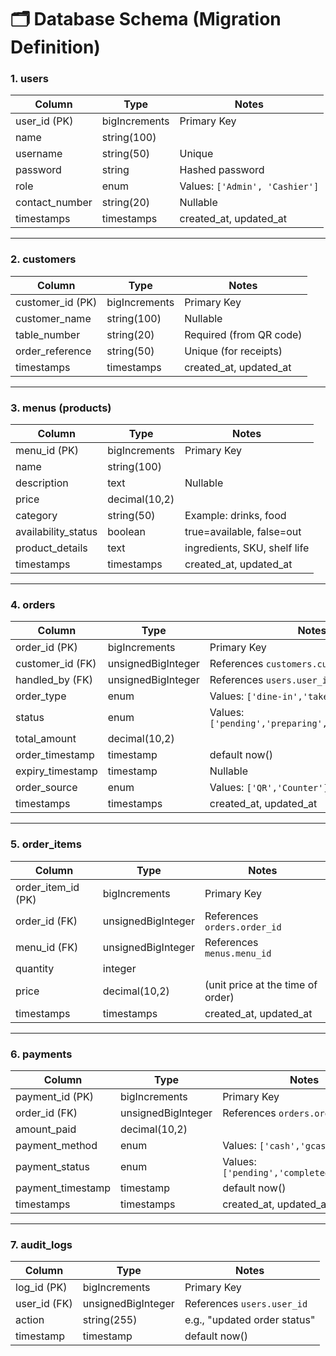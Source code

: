 # 🗂 Database Schema (Migration Definition)

### **1. users**
| Column         | Type             | Notes                          |
|----------------|------------------|--------------------------------|
| user_id (PK)   | bigIncrements    | Primary Key                    |
| name           | string(100)      |                                |
| username       | string(50)       | Unique                         |
| password       | string           | Hashed password                |
| role           | enum             | Values: `['Admin', 'Cashier']` |
| contact_number | string(20)       | Nullable                       |
| timestamps     | timestamps       | created_at, updated_at         |

---

### **2. customers**
| Column            | Type             | Notes                    |
|-------------------|------------------|--------------------------|
| customer_id (PK)  | bigIncrements    | Primary Key              |
| customer_name     | string(100)      | Nullable                 |
| table_number      | string(20)       | Required (from QR code)  |
| order_reference   | string(50)       | Unique (for receipts)    |
| timestamps        | timestamps       | created_at, updated_at   |

---

### **3. menus (products)**
| Column              | Type             | Notes                       |
|---------------------|------------------|-----------------------------|
| menu_id (PK)        | bigIncrements    | Primary Key                 |
| name                | string(100)      |                             |
| description         | text             | Nullable                    |
| price               | decimal(10,2)    |                             |
| category            | string(50)       | Example: drinks, food       |
| availability_status | boolean          | true=available, false=out   |
| product_details     | text             | ingredients, SKU, shelf life|
| timestamps          | timestamps       | created_at, updated_at      |

---

### **4. orders**
| Column             | Type             | Notes                                        |
|--------------------|------------------|----------------------------------------------|
| order_id (PK)      | bigIncrements    | Primary Key                                  |
| customer_id (FK)   | unsignedBigInteger | References `customers.customer_id`        |
| handled_by (FK)    | unsignedBigInteger | References `users.user_id`                 |
| order_type         | enum             | Values: `['dine-in','take-out']`             |
| status             | enum             | Values: `['pending','preparing','ready','served']` |
| total_amount       | decimal(10,2)    |                                              |
| order_timestamp    | timestamp        | default now()                                |
| expiry_timestamp   | timestamp        | Nullable                                     |
| order_source       | enum             | Values: `['QR','Counter']`                   |
| timestamps         | timestamps       | created_at, updated_at                       |

---

### **5. order_items**
| Column               | Type             | Notes                                    |
|----------------------|------------------|------------------------------------------|
| order_item_id (PK)   | bigIncrements    | Primary Key                              |
| order_id (FK)        | unsignedBigInteger | References `orders.order_id`           |
| menu_id (FK)         | unsignedBigInteger | References `menus.menu_id`             |
| quantity             | integer          |                                          |
| price                | decimal(10,2)    | (unit price at the time of order)        |
| timestamps           | timestamps       | created_at, updated_at                   |

---

### **6. payments**
| Column             | Type             | Notes                                    |
|--------------------|------------------|------------------------------------------|
| payment_id (PK)    | bigIncrements    | Primary Key                              |
| order_id (FK)      | unsignedBigInteger | References `orders.order_id`           |
| amount_paid        | decimal(10,2)    |                                          |
| payment_method     | enum             | Values: `['cash','gcash','card']`        |
| payment_status     | enum             | Values: `['pending','completed','failed']`|
| payment_timestamp  | timestamp        | default now()                            |
| timestamps         | timestamps       | created_at, updated_at                   |

---

### **7. audit_logs**
| Column          | Type             | Notes                                      |
|-----------------|------------------|--------------------------------------------|
| log_id (PK)     | bigIncrements    | Primary Key                                |
| user_id (FK)    | unsignedBigInteger | References `users.user_id`              |
| action          | string(255)      | e.g., "updated order status"               |
| timestamp       | timestamp        | default now()                              |
